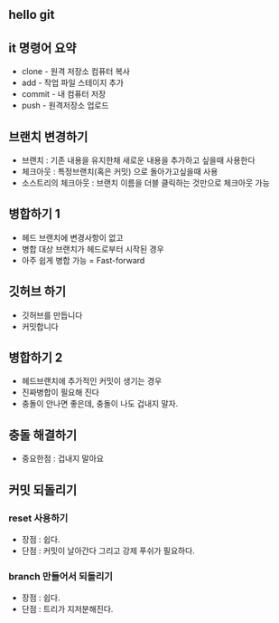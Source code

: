 ## hello git

## it 명령어 요약

- clone - 원격 저장소 컴퓨터 복사
- add - 작업 파일 스테이지 추가
- commit - 내 컴퓨터 저장
- push - 원격저장소 업로드

## 브랜치 변경하기

- 브랜치 : 기존 내용을 유지한채 새로운 내용을 추가하고 싶을때 사용한다
- 체크아웃 : 특정브랜치(혹은 커밋) 으로 돌아가고싶을때 사용
- 소스트리의 체크아웃 : 브랜치 이름을 더블 클릭하는 것만으로 체크아웃 가능

## 병합하기 1

- 헤드 브랜치에 변경사항이 없고
- 병합 대상 브랜치가 헤드로부터 시작된 경우
- 아주 쉽게 병합 가능 = Fast-forward

## 깃허브 하기

- 깃허브를 만듭니다
- 커밋합니다

## 병합하기 2

- 헤드브랜치에 추가적인 커밋이 생기는 경우
- 진짜병합이 필요해 진다
- 충돌이 안나면 좋은데, 충돌이 나도 겁내지 말자.

## 충돌 해결하기

- 중요한점 : 겁내지 말아요

## 커밋 되돌리기

### reset 사용하기

- 장점 : 쉽다.
- 단점 : 커밋이 날아간다 그리고 강제 푸쉬가 필요하다.

### branch 만들어서 되돌리기

- 장점 : 쉽다.
- 단점 : 트리가 지저분해진다.
